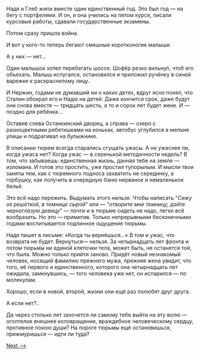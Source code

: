 Надя и Глеб жили вместе один единственный год. Это был год — на бегу с портфелями. И он, и она учились на пятом курсе, писали курсовые работы, сдавали государственные экзамены.

Потом сразу пришла война.

И вот у кого-то теперь бегают смешные коротконогие малыши.

А у них — нет…

Один малышок хотел перебегать шоссе. Шофёр резко вильнул, чтоб его объехать. Малыш испугался, остановился и приложил ручёнку в синей варежке к раскраснелому лицу.

И Нержин, годами не думавший ни о каких детях, вдруг ясно понял, что Сталин обокрал его и Надю на детей. Даже кончится срок, даже будут они снова вместе — тридцать шесть, а то и сорок лет будет жене. И — поздно для ребёнка…

Оставив слева Останкинский дворец, а справа — озеро с разноцветными ребятишками на коньках, автобус углубился в мелкие улицы и подрагивал на булыжнике.

В описании тюрем всегда старались сгущать ужасы. А не ужаснее ли, когда ужаса нет? Когда ужас — в серенькой методичности недель? В том, что забываешь: единственная жизнь, данная тебе на земле — изломана. И готов это простить, уже простил тупорылым. И мысли твои заняты тем, как с тюремного подноса захватить не серединку, а горбушку, как получить в очередную баню нерваное и немаленькое бельё.

Это всё надо пережить. Выдумать этого нельзя. Чтобы написать "_Сижу за решёткой, в темнице сырой_" или — "_отворите мне темницу, дайте черноглазую девицу_" — почти и в тюрьме сидеть не надо, легко всё вообразить. Но это — примитив. Только непрерывными бесконечными годами воспитывается подлинное ощущение тюрьмы.

Надя пишет в письме: «Когда ты вернёшься…» В том и ужас, что возврата не будет. Вернуться— нельзя. За четырнадцать лет фронта и потом тюрьмы ни единой клеточки тела, может быть, не останется той, что была. Можно только прийти заново. Придёт новый незнакомый человек, носящий фамилию прежнего мужа, прежняя жена увидит, что того, её первого и единственного, которого она четырнадцать лет ожидала, замкнувшись, — того человека уже нет, он испарился — по молекулам.

Хорошо, если в новой, второй, жизни они ещё раз полюбят друг друга.

А если нет?..

Да через столько лет захочется ли самому тебе выйти на эту волю — оголтелое внешнее коловращение, враждебное человеческому сердцу, противное покою души? На пороге тюрьмы ещё остановишься, прижмуришься — идти ли туда?

[Next -->](https://github.com/AdamSkywalker/literature/blob/master/citations/ru/%D0%A1%D0%BE%D0%BB%D0%B6%D0%B5%D0%BD%D0%B8%D1%86%D1%8B%D0%BD/%D0%92%20%D0%BA%D1%80%D1%83%D0%B3%D0%B5%20%D0%BF%D0%B5%D1%80%D0%B2%D0%BE%D0%BC/16.md)
